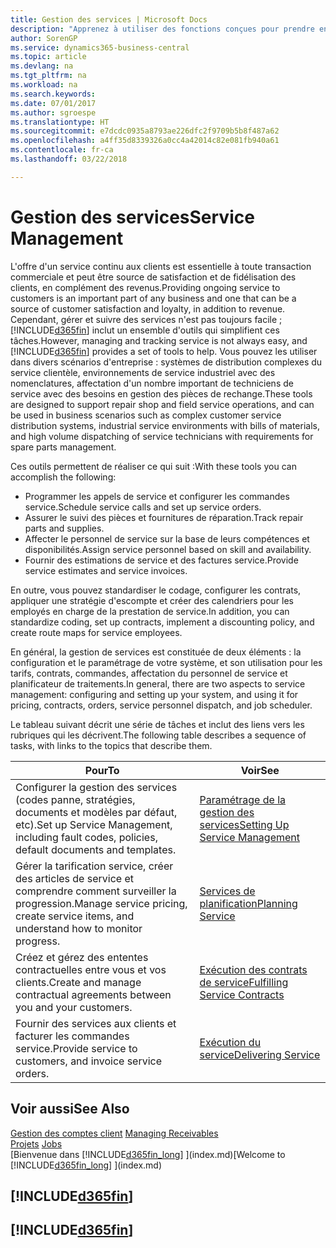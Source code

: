 ```yaml
---
title: Gestion des services | Microsoft Docs
description: "Apprenez à utiliser des fonctions conçues pour prendre en charge les opérations de l'atelier de réparation et du service clientèle."
author: SorenGP
ms.service: dynamics365-business-central
ms.topic: article
ms.devlang: na
ms.tgt_pltfrm: na
ms.workload: na
ms.search.keywords: 
ms.date: 07/01/2017
ms.author: sgroespe
ms.translationtype: HT
ms.sourcegitcommit: e7dcdc0935a8793ae226dfc2f9709b5b8f487a62
ms.openlocfilehash: a4ff35d8339326a0cc4a42014c82e081fb940a61
ms.contentlocale: fr-ca
ms.lasthandoff: 03/22/2018

---
```

# <a name="service-management"></a><span data-ttu-id="7e45c-103">Gestion des services</span><span class="sxs-lookup"><span data-stu-id="7e45c-103">Service Management</span></span>
<span data-ttu-id="7e45c-104">L'offre d'un service continu aux clients est essentielle à toute transaction commerciale et peut être source de satisfaction et de fidélisation des clients, en complément des revenus.</span><span class="sxs-lookup"><span data-stu-id="7e45c-104">Providing ongoing service to customers is an important part of any business and one that can be a source of customer satisfaction and loyalty, in addition to revenue.</span></span> <span data-ttu-id="7e45c-105">Cependant, gérer et suivre des services n'est pas toujours facile ; [!INCLUDE[d365fin](includes/d365fin_md.md)] inclut un ensemble d'outils qui simplifient ces tâches.</span><span class="sxs-lookup"><span data-stu-id="7e45c-105">However, managing and tracking service is not always easy, and [!INCLUDE[d365fin](includes/d365fin_md.md)] provides a set of tools to help.</span></span> <span data-ttu-id="7e45c-106">Vous pouvez les utiliser dans divers scénarios d'entreprise : systèmes de distribution complexes du service clientèle, environnements de service industriel avec des nomenclatures, affectation d'un nombre important de techniciens de service avec des besoins en gestion des pièces de rechange.</span><span class="sxs-lookup"><span data-stu-id="7e45c-106">These tools are designed to support repair shop and field service operations, and can be used in business scenarios such as complex customer service distribution systems, industrial service environments with bills of materials, and high volume dispatching of service technicians with requirements for spare parts management.</span></span>  

 <span data-ttu-id="7e45c-107">Ces outils permettent de réaliser ce qui suit :</span><span class="sxs-lookup"><span data-stu-id="7e45c-107">With these tools you can accomplish the following:</span></span>  

* <span data-ttu-id="7e45c-108">Programmer les appels de service et configurer les commandes service.</span><span class="sxs-lookup"><span data-stu-id="7e45c-108">Schedule service calls and set up service orders.</span></span>  
* <span data-ttu-id="7e45c-109">Assurer le suivi des pièces et fournitures de réparation.</span><span class="sxs-lookup"><span data-stu-id="7e45c-109">Track repair parts and supplies.</span></span>  
* <span data-ttu-id="7e45c-110">Affecter le personnel de service sur la base de leurs compétences et disponibilités.</span><span class="sxs-lookup"><span data-stu-id="7e45c-110">Assign service personnel based on skill and availability.</span></span>  
* <span data-ttu-id="7e45c-111">Fournir des estimations de service et des factures service.</span><span class="sxs-lookup"><span data-stu-id="7e45c-111">Provide service estimates and service invoices.</span></span>  

<span data-ttu-id="7e45c-112">En outre, vous pouvez standardiser le codage, configurer les contrats, appliquer une stratégie d'escompte et créer des calendriers pour les employés en charge de la prestation de service.</span><span class="sxs-lookup"><span data-stu-id="7e45c-112">In addition, you can standardize coding, set up contracts, implement a discounting policy, and create route maps for service employees.</span></span>  

<span data-ttu-id="7e45c-113">En général, la gestion de services est constituée de deux éléments : la configuration et le paramétrage de votre système, et son utilisation pour les tarifs, contrats, commandes, affectation du personnel de service et planificateur de traitements.</span><span class="sxs-lookup"><span data-stu-id="7e45c-113">In general, there are two aspects to service management: configuring and setting up your system, and using it for pricing, contracts, orders, service personnel dispatch, and job scheduler.</span></span>  

<span data-ttu-id="7e45c-114">Le tableau suivant décrit une série de tâches et inclut des liens vers les rubriques qui les décrivent.</span><span class="sxs-lookup"><span data-stu-id="7e45c-114">The following table describes a sequence of tasks, with links to the topics that describe them.</span></span>   

|<span data-ttu-id="7e45c-115">**Pour**</span><span class="sxs-lookup"><span data-stu-id="7e45c-115">**To**</span></span>|<span data-ttu-id="7e45c-116">**Voir**</span><span class="sxs-lookup"><span data-stu-id="7e45c-116">**See**</span></span>|  
|------------|-------------|  
|<span data-ttu-id="7e45c-117">Configurer la gestion des services (codes panne, stratégies, documents et modèles par défaut, etc).</span><span class="sxs-lookup"><span data-stu-id="7e45c-117">Set up Service Management, including fault codes, policies, default documents and templates.</span></span>|[<span data-ttu-id="7e45c-118">Paramétrage de la gestion des services</span><span class="sxs-lookup"><span data-stu-id="7e45c-118">Setting Up Service Management</span></span>](service-setup-service.md)|  
|<span data-ttu-id="7e45c-119">Gérer la tarification service, créer des articles de service et comprendre comment surveiller la progression.</span><span class="sxs-lookup"><span data-stu-id="7e45c-119">Manage service pricing, create service items, and understand how to monitor progress.</span></span>|[<span data-ttu-id="7e45c-120">Services de planification</span><span class="sxs-lookup"><span data-stu-id="7e45c-120">Planning Service</span></span>](service-plan-service.md)|  
|<span data-ttu-id="7e45c-121">Créez et gérez des ententes contractuelles entre vous et vos clients.</span><span class="sxs-lookup"><span data-stu-id="7e45c-121">Create and manage contractual agreements between you and your customers.</span></span>|[<span data-ttu-id="7e45c-122">Exécution des contrats de service</span><span class="sxs-lookup"><span data-stu-id="7e45c-122">Fulfilling Service Contracts</span></span>](service-fulfill-service-contracts.md)|  
|<span data-ttu-id="7e45c-123">Fournir des services aux clients et facturer les commandes service.</span><span class="sxs-lookup"><span data-stu-id="7e45c-123">Provide service to customers, and invoice service orders.</span></span>|[<span data-ttu-id="7e45c-124">Exécution du service</span><span class="sxs-lookup"><span data-stu-id="7e45c-124">Delivering Service</span></span>](service-deliver-service.md)|  

## <a name="see-also"></a><span data-ttu-id="7e45c-125">Voir aussi</span><span class="sxs-lookup"><span data-stu-id="7e45c-125">See Also</span></span>  
<span data-ttu-id="7e45c-126">[Gestion des comptes client](receivables-manage-receivables.md) </span><span class="sxs-lookup"><span data-stu-id="7e45c-126">[Managing Receivables](receivables-manage-receivables.md) </span></span>  
<span data-ttu-id="7e45c-127">[Projets](projects-how-create-jobs.md) </span><span class="sxs-lookup"><span data-stu-id="7e45c-127">[Jobs](projects-how-create-jobs.md) </span></span>  
<span data-ttu-id="7e45c-128">[Bienvenue dans [!INCLUDE[d365fin_long](includes/d365fin_long_md.md)] ](index.md)</span><span class="sxs-lookup"><span data-stu-id="7e45c-128">[Welcome to [!INCLUDE[d365fin_long](includes/d365fin_long_md.md)] ](index.md)</span></span>

## [!INCLUDE[d365fin](includes/free_trial_md.md)]  
## [!INCLUDE[d365fin](includes/training_link_md.md)]


